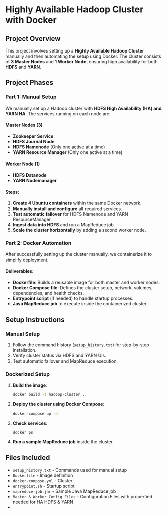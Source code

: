# Highly Available Hadoop Cluster with Docker

## Project Overview

This project involves setting up a **Highly Available Hadoop Cluster** manually and then automating the setup using Docker. The cluster consists of **3 Master Nodes** and **1 Worker Node**, ensuring high availability for both **HDFS** and **YARN**.

## Project Phases

### Part 1: Manual Setup

We manually set up a Hadoop cluster with **HDFS High Availability (HA) and YARN HA**. The services running on each node are:

#### Master Nodes (3)

- **Zookeeper Service**
- **HDFS Journal Node**
- **HDFS Namenode** (Only one active at a time)
- **YARN Resource Manager** (Only one active at a time)

#### Worker Node (1)

- **HDFS Datanode**
- **YARN Nodemanager**

#### Steps:

1. **Create 4 Ubuntu containers** within the same Docker network.
2. **Manually install and configure** all required services.
3. **Test automatic failover** for HDFS Namenode and YARN ResourceManager.
4. **Ingest data into HDFS** and run a MapReduce job.
5. **Scale the cluster horizontally** by adding a second worker node.

### Part 2: Docker Automation

After successfully setting up the cluster manually, we containerize it to simplify deployment.

#### Deliverables:

- **Dockerfile**: Builds a reusable image for both master and worker nodes.
- **Docker Compose file**: Defines the cluster setup, network, volumes, dependencies, and health checks.
- **Entrypoint script** (if needed) to handle startup processes.
- **Java MapReduce job** to execute inside the containerized cluster.

## Setup Instructions

### Manual Setup

1. Follow the command history (`setup_history.txt`) for step-by-step installation.
2. Verify cluster status via HDFS and YARN UIs.
3. Test automatic failover and MapReduce execution.

### Dockerized Setup

1. **Build the image**:
   ```bash
   docker build -t hadoop-cluster .
   ```
2. **Deploy the cluster using Docker Compose**:
   ```bash
   docker-compose up -d
   ```
3. **Check services**:
   ```bash
   docker ps
   ```
4. **Run a sample MapReduce job** inside the cluster.



## Files Included

- `setup_history.txt` - Commands used for manual setup
- `Dockerfile` - Image definition
- `docker-compose.yml` - Cluster 
- `entrypoint.sh`  - Startup script
- `mapreduce-job.jar` - Sample Java MapReduce job
- `Master & Worker Config Files` - Configuration Files with propertied needed for HA HDFS & YARN 
- 


